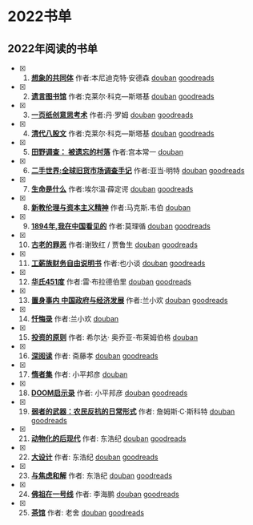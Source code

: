 # 2022书单

## 2022年阅读的书单

- [x] 1. **[想象的共同体](./book/2022/想象的共同体.md)**  作者:本尼迪克特·安德森 [douban](https://book.douban.com/subject/1315190/) [goodreads](https://www.goodreads.com/book/show/35516272)
- [x] 2. **[遗言图书馆](./book/2022/遗言图书馆.md)**  作者:克莱尔·科克—斯塔基 [douban](https://book.douban.com/subject/34461220/) [goodreads](https://www.goodreads.com/book/show/52196259)
- [x] 3. **[一页纸创意思考术](./book/2022/一页纸创意思考术.md)**  作者:丹·罗姆 [douban](https://book.douban.com/subject/27029104/) [goodreads](https://www.goodreads.com/book/show/54864934)
- [x] 4. **[清代八股文](./book/2022/清代八股文.md)**  作者:克莱尔·科克—斯塔基 [douban](https://book.douban.com/subject/26579422/) [goodreads](https://www.goodreads.com/book/show/32181538)
- [x] 5. **[田野调查： 被遗忘的村落](./book/2022/田野调查-被遗忘的村落.md)**  作者:宫本常一 [douban](https://book.douban.com/subject/26902280/)
- [x] 6. **[二手世界:全球旧货市场调查手记](./book/2022/二手世界-全球旧货市场调查手记.md)**  作者:亚当·明特 [douban](https://book.douban.com/subject/35599709/) [goodreads](https://www.goodreads.com/book/show/59917770)
- [x] 7. **[生命是什么](./book/2022/生命是什么.md)**  作者:埃尔温·薛定谔 [douban](https://book.douban.com/subject/26775711/) [goodreads](https://www.goodreads.com/book/show/31302340)
- [x] 8. **[新教伦理与资本主义精神](./book/2022/新教伦理与资本主义精神.md)**  作者:马克斯.韦伯 [douban](https://book.douban.com/subject/1433411/)
- [x] 9. **[1894年,我在中国看见的](./book/2022/1894年-我在中国看见的.md)**  作者:莫理循 [douban](https://book.douban.com/subject/25806943/) [goodreads](https://www.goodreads.com/book/show/42770361-1894)
- [x] 10. **[古老的罪恶](./book/2022/古老的罪恶.md)**  作者:谢致红 / 贾鲁生 [douban](https://book.douban.com/subject/3231658/) [goodreads](https://www.goodreads.com/book/show/60297052)
- [x] 11. **[工薪族财务自由说明书](./book/2022/工薪族财务自由说明书.md)**  作者:也小谈 [douban](https://book.douban.com/subject/35157448/) [goodreads](https://www.goodreads.com/book/show/57580851-30-f-i-r-e)
- [x] 12. **[华氏451度](./book/2022/华氏451度.md)**  作者:雷·布拉德伯里 [douban](https://book.douban.com/subject/10608315/) [goodreads](https://www.goodreads.com/book/show/35134704-451)
- [x] 13. **[置身事内 中国政府与经济发展](./book/2022/置身事内-中国政府与经济发展.md)**  作者:兰小欢 [douban](https://book.douban.com/subject/35546622/) [goodreads](https://www.goodreads.com/book/show/58798820)
- [x] 14. **[忏悔录](./book/2022/忏悔录.md)**  作者:兰小欢 [douban](https://book.douban.com/subject/3353524/)
- [x] 15. **[投资的原则](./book/2022/投资的原则.md)** 作者: 希尔达· 奥乔亚-布莱姆伯格 [douban](https://book.douban.com/subject/35751397/)
- [x] 16. **[深阅读](./book/2022/深阅读.md)** 作者: 斋藤孝 [douban](https://book.douban.com/subject/26853123/) [goodreads](https://www.goodreads.com/book/show/37982041)
- [x] 17. **[惰者集](./book/2022/惰者集.md)** 作者: 小平邦彦 [douban](https://book.douban.com/subject/27603987/) 
- [x] 18. **[DOOM启示录](./book/2022/DOOM启示录.md)** 作者: 小平邦彦 [douban](https://book.douban.com/subject/26642310/) [goodreads](https://www.goodreads.com/book/show/222146.Masters_of_Doom) 
- [x] 19. **[弱者的武器：农民反抗的日常形式](./book/2022/弱者的武器.md)** 作者: 詹姆斯·C·斯科特 [douban](https://book.douban.com/subject/2030855/) [goodreads](https://www.goodreads.com/book/show/50636322)
- [x] 21. **[动物化的后现代](./book/2022/动物化的后现代.md)** 作者: 东浩纪 [douban](https://book.douban.com/subject/10996167/) [goodreads](https://www.goodreads.com/book/show/55297638)
- [x] 22. **[大设计](./book/2022/大设计.md)** 作者: 东浩纪 [douban](https://book.douban.com/subject/5422665/) [goodreads](https://www.goodreads.com/book/show/36585239)
- [x] 23. **[与焦虑和解](./book/2022/与焦虑和解.md)** 作者: 东浩纪 [douban](https://book.douban.com/subject/30486398/) [goodreads](https://www.goodreads.com/book/show/46011614)
- [x] 24. **[佛祖在一号线](./book/2022/佛祖在一号线.md)** 作者: 李海鹏 [douban](https://book.douban.com/subject/4872671/) [goodreads](https://www.goodreads.com/book/show/34679679)
- [x] 25. **[茶馆](./book/2022/茶馆.md)** 作者: 老舍 [douban](https://book.douban.com/subject/1036613/) [goodreads](https://www.goodreads.com/book/show/42296542)